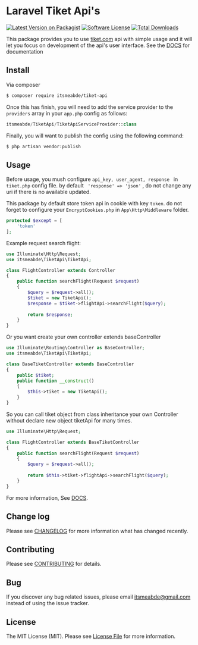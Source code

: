 # Laravel Tiket Api's

[![Latest Version on Packagist][ico-version]][link-packagist]
[![Software License][ico-license]](LICENSE.md)
[![Total Downloads][ico-downloads]][link-downloads]

This package provides you to use [tiket.com][link-tiket] api with simple usage and it will let you focus on development of the api's user interface.
See the [DOCS][link-docs] for documentation

## Install

Via composer

``` bash
$ composer require itsmeabde/tiket-api
```

Once this has finish, you will need to add the service provider to the ```providers``` array in your ```app.php``` config as follows:
``` php
itsmeabde/TiketApi/TiketApiServiceProvider::class
```

Finally, you will want to publish the config using the following command:
``` bash
$ php artisan vendor:publish
```
## Usage

Before usage, you mush configure ```api_key, user_agent, response ``` in ```tiket.php``` config file. by default ``` 'response' => 'json'``` , do not change any uri if there is no available updated.

This package by default store token api in cookie with key ```token```. do not forget to configure your ```EncryptCookies.php``` in ```App\Http\Middleware``` folder.

``` php
protected $except = [
    'token'
];
```

Example request search flight:
``` php
use Illuminate\Http\Request;
use itsmeabde\TiketApi\TiketApi;

class FlightController extends Controller
{
    public function searchFlight(Request $request)
    {
        $query = $request->all();
        $tiket = new TiketApi();
        $response = $tiket->flightApi->searchFlight($query);
        
        return $response;
    }
}
```

Or you want create your own controller extends baseController
``` php
use Illuminate\Routing\Controller as BaseController;
use itsmeabde\TiketApi\TiketApi;

class BaseTiketController extends BaseController
{
    public $tiket;
    public function __construct()
    {
        $this->tiket = new TiketApi();
    }
}
```

So you can call tiket object from class inheritance your own Controller without declare new object tiketApi for many times.
``` php
use Illuminate\Http\Request;

class FlightController extends BaseTiketController
{
    public function searchFlight(Request $request)
    {
        $query = $request->all();
        
        return $this->tiket->flightApi->searchFlight($query);
    }
}
```

For more information, See [DOCS][link-docs].
## Change log

Please see [CHANGELOG](CHANGELOG.md) for more information what has changed recently.

## Contributing

Please see [CONTRIBUTING](CONTRIBUTING.md) for details.

## Bug

If you discover any bug related issues, please email <itsmeabde@gmail.com> instead of using the issue tracker.

## License

The MIT License (MIT). Please see [License File](LICENSE.md) for more information.

[ico-version]: https://img.shields.io/packagist/v/itsmeabde/tiket-api.svg?style=flat-square
[ico-license]: https://img.shields.io/badge/license-MIT-brightgreen.svg?style=flat-square
[ico-downloads]: https://img.shields.io/packagist/dt/itsmeabde/tiket-api.svg?style=flat-square

[link-packagist]: https://packagist.org/packages/itsmeabde/tiket-api
[link-downloads]: https://packagist.org/packages/itsmeabde/tiket-api
[link-author]: https://github.com/itsmeabde
[link-tiket]: https://www/.tiket.com
[link-docs]: http://docs.tiket.com
